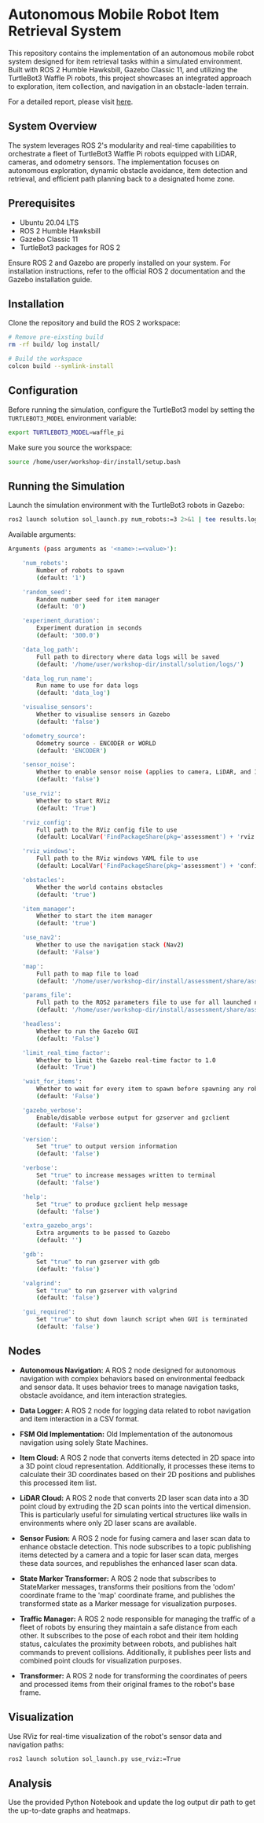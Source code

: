 # Autonomous Mobile Robot Item Retrieval System

This repository contains the implementation of an autonomous mobile robot system designed for item retrieval tasks within a simulated environment. Built with ROS 2 Humble Hawksbill, Gazebo Classic 11, and utilizing the TurtleBot3 Waffle Pi robots, this project showcases an integrated approach to exploration, item collection, and navigation in an obstacle-laden terrain.

For a detailed report, please visit [here](https://harshonyou.github.io/Autonomous-Item-Retrieval/report.pdf).

## System Overview

The system leverages ROS 2's modularity and real-time capabilities to orchestrate a fleet of TurtleBot3 Waffle Pi robots equipped with LiDAR, cameras, and odometry sensors. The implementation focuses on autonomous exploration, dynamic obstacle avoidance, item detection and retrieval, and efficient path planning back to a designated home zone.


## Prerequisites

- Ubuntu 20.04 LTS
- ROS 2 Humble Hawksbill
- Gazebo Classic 11
- TurtleBot3 packages for ROS 2

Ensure ROS 2 and Gazebo are properly installed on your system. For installation instructions, refer to the official ROS 2 documentation and the Gazebo installation guide.

## Installation

Clone the repository and build the ROS 2 workspace:

```bash
# Remove pre-eixsting build
rm -rf build/ log install/

# Build the workspace
colcon build --symlink-install

```

## Configuration

Before running the simulation, configure the TurtleBot3 model by setting the `TURTLEBOT3_MODEL` environment variable:

```bash
export TURTLEBOT3_MODEL=waffle_pi

```

Make sure you source the workspace:

```bash
source /home/user/workshop-dir/install/setup.bash

```


## Running the Simulation

Launch the simulation environment with the TurtleBot3 robots in Gazebo:

```bash
ros2 launch solution sol_launch.py num_robots:=3 2>&1 | tee results.log
```

Available arguments:

```bash
Arguments (pass arguments as '<name>:=<value>'):

    'num_robots':
        Number of robots to spawn
        (default: '1')

    'random_seed':
        Random number seed for item manager
        (default: '0')

    'experiment_duration':
        Experiment duration in seconds
        (default: '300.0')

    'data_log_path':
        Full path to directory where data logs will be saved
        (default: '/home/user/workshop-dir/install/solution/logs/')

    'data_log_run_name':
        Run name to use for data logs
        (default: 'data_log')

    'visualise_sensors':
        Whether to visualise sensors in Gazebo
        (default: 'false')

    'odometry_source':
        Odometry source - ENCODER or WORLD
        (default: 'ENCODER')

    'sensor_noise':
        Whether to enable sensor noise (applies to camera, LiDAR, and IMU)
        (default: 'false')

    'use_rviz':
        Whether to start RViz
        (default: 'True')

    'rviz_config':
        Full path to the RViz config file to use
        (default: LocalVar('FindPackageShare(pkg='assessment') + 'rviz' + 'namespaced.rviz''))

    'rviz_windows':
        Full path to the RViz windows YAML file to use
        (default: LocalVar('FindPackageShare(pkg='assessment') + 'config' + 'rviz_windows.yaml''))

    'obstacles':
        Whether the world contains obstacles
        (default: 'true')

    'item_manager':
        Whether to start the item manager
        (default: 'true')

    'use_nav2':
        Whether to use the navigation stack (Nav2)
        (default: 'False')

    'map':
        Full path to map file to load
        (default: '/home/user/workshop-dir/install/assessment/share/assessment/maps/assessment_world.yaml')

    'params_file':
        Full path to the ROS2 parameters file to use for all launched nodes
        (default: '/home/user/workshop-dir/install/assessment/share/assessment/params/nav2_params_namespaced.yaml')

    'headless':
        Whether to run the Gazebo GUI
        (default: 'False')

    'limit_real_time_factor':
        Whether to limit the Gazebo real-time factor to 1.0
        (default: 'True')

    'wait_for_items':
        Whether to wait for every item to spawn before spawning any robots
        (default: 'False')

    'gazebo_verbose':
        Enable/disable verbose output for gzserver and gzclient
        (default: 'False')

    'version':
        Set "true" to output version information
        (default: 'false')

    'verbose':
        Set "true" to increase messages written to terminal
        (default: 'false')

    'help':
        Set "true" to produce gzclient help message
        (default: 'false')

    'extra_gazebo_args':
        Extra arguments to be passed to Gazebo
        (default: '')

    'gdb':
        Set "true" to run gzserver with gdb
        (default: 'false')

    'valgrind':
        Set "true" to run gzserver with valgrind
        (default: 'false')

    'gui_required':
        Set "true" to shut down launch script when GUI is terminated
        (default: 'false')
```

## Nodes

- **Autonomous Navigation:** A ROS 2 node designed for autonomous navigation with complex behaviors based on environmental feedback and sensor data. It uses behavior trees to manage navigation tasks, obstacle avoidance, and item interaction strategies.

- **Data Logger:** A ROS 2 node for logging data related to robot navigation and item interaction in a CSV format.

- **FSM Old Implementation:** Old Implementation of the autonomous navigation using solely State Machines.

- **Item Cloud:** A ROS 2 node that converts items detected in 2D space into a 3D point cloud representation. Additionally, it processes these items to calculate their 3D coordinates based on their 2D positions and publishes this processed item list.

- **LiDAR Cloud:**     A ROS 2 node that converts 2D laser scan data into a 3D point cloud by extruding the 2D scan points into the vertical dimension. This is particularly useful for simulating vertical structures like walls in environments where only 2D laser scans are available.

- **Sensor Fusion:** A ROS 2 node for fusing camera and laser scan data to enhance obstacle detection. This node subscribes to a topic publishing items detected by a camera and a topic for laser scan data, merges these data sources, and republishes the enhanced laser scan data.

- **State Marker Transformer:** A ROS 2 node that subscribes to StateMarker messages, transforms their positions from the 'odom' coordinate frame to the 'map' coordinate frame, and publishes the transformed state as a Marker message for visualization purposes.

- **Traffic Manager:** A ROS 2 node responsible for managing the traffic of a fleet of robots by ensuring they maintain a safe distance from each other. It subscribes to the pose of each robot and their item holding status, calculates the proximity between robots, and publishes halt commands to prevent collisions. Additionally, it publishes peer lists and combined point clouds for visualization purposes.

- **Transformer:** A ROS 2 node for transforming the coordinates of peers and processed items from their original frames to the robot's base frame.


## Visualization

Use RViz for real-time visualization of the robot's sensor data and navigation paths:

```bash
ros2 launch solution sol_launch.py use_rviz:=True

```

## Analysis

Use the provided Python Notebook and update the log output dir path to get the up-to-date graphs and heatmaps.
